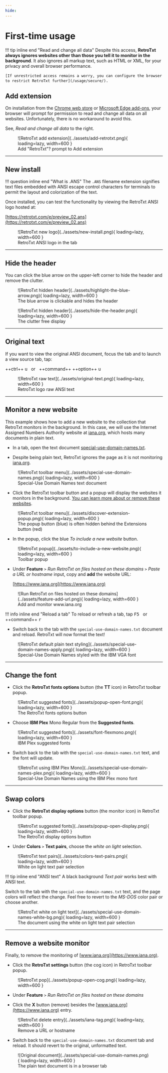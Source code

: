 ```yaml
---
hide:
---
```

# First-time usage

!!! tip inline end "Read and change all data"
    Despite this access, __RetroTxt always ignores websites other than those you tell it to monitor in the background__. It also ignores all markup text, such as HTML or XML, for your privacy and overall browser performance.

    [If unrestricted access remains a worry, you can configure the browser to restrict RetroTxt further](/usage/secure/).

## Add extension

On installation from the [Chrome web store](https://chrome.google.com/webstore/detail/retrotxt/gkjkgilckngllkopkogcaiojfajanahn) or [Microsoft Edge add-ons](https://microsoftedge.microsoft.com/addons/detail/retrotxt/hmgfnpgcofcpkgkadekmjdicaaeopkog), your browser will prompt for permission to read and change all data on all websites. Unfortunately, there is no workaround to avoid this.

See, _Read and change all data_ to the right.

<figure markdown>
  ![RetroTxt add extension](../assets/add-retrotxt.png){ loading=lazy, width=600 }
  <figcaption>Add "RetroTxt"? prompt to Add extension</figcaption>
</figure>

---

## New install

!!! question inline end "What is .ANS"
    The `.ANS` filename extension signifies text files embedded with ANSI escape control characters for terminals to permit the layout and colorization of the text.

Once installed, you can test the functionality by viewing the RetroTxt ANSI logo hosted at:

[https://retrotxt.com/e/preview_02.ans](https://retrotxt.com/e/preview_02.ans)

<figure markdown>
  ![RetroTxt new logo](../assets/new-install.png){ loading=lazy, width=600 }
  <figcaption>RetroTxt ANSI logo in the tab</figcaption>
</figure>

---

## Hide the header

You can click the blue arrow on the upper-left corner to hide the header and remove the clutter.

<figure markdown>
  ![RetroTxt hidden header](../assets/highlight-the-blue-arrow.png){ loading=lazy, width=600 }
  <figcaption>The blue arrow is clickable and hides the header</figcaption>
</figure>

<figure markdown>
  ![RetroTxt hidden header](../assets/hide-the-header.png){ loading=lazy, width=600 }
  <figcaption>The clutter free display</figcaption>
</figure>

---

## Original text

If you want to view the original ANSI document, focus the tab and to launch a view source tab, tap:

++ctrl++ <kbd>u</kbd> &nbsp; or &nbsp; ++command++ ++option++ <kbd>u</kbd>

<figure markdown>
  ![RetroTxt raw text](../assets/original-text.png){ loading=lazy, width=600 }
  <figcaption>RetroTxt logo raw ANSI text</figcaption>
</figure>

---

## Monitor a new website

This example shows how to add a new website to the collection that RetroTxt monitors in the background. In this case, we will use the Internet Assigned Numbers Authority website at [iana.org](https://www.iana.org), which hosts many documents in plain text.

- In a tab, open the text document [special-use-domain-names.txt](https://www.iana.org/assignments/special-use-domain-names/special-use-domain-names.txt).

- Despite being plain text, RetroTxt ignores the page as it is not monitoring [iana.org](https://www.iana.org).

<figure markdown>
  ![RetroTxt toolbar menu](../assets/special-use-domain-names.png){ loading=lazy, width=600 }
  <figcaption>Special-Use Domain Names text document</figcaption>
</figure>

- Click the RetroTxt toolbar button and a popup will display the websites it monitors in the background. [You can learn more about or remove these websites](/usage/secure/#remove-suggestions).

<figure markdown>
  ![RetroTxt toolbar menu](../assets/discover-extension-popup.png){ loading=lazy, width=600 }
  <figcaption>The popup button (blue) is often hidden behind the Extensions button (red)</figcaption>
</figure>

- In the popup, click the blue _To include a new website_ button.

<figure markdown>
  ![RetroTxt popup](../assets/to-include-a-new-website.png){ loading=lazy, width=600 }
  <figcaption>Toolbar popup</figcaption>
</figure>

- Under __Feature__ `>` _Run RetroTxt on files hosted on these domains_ `>` _Paste a URL or hostname_ input, copy and __add__ the website URL: <p>[https://www.iana.org](https://www.iana.org)</p>

<figure markdown>
  ![Run RetroTxt on files hosted on these domains](../assets/feature-add-url.png){ loading=lazy, width=600 }
  <figcaption>Add and monitor www.iana.org</figcaption>
</figure>

!!! info inline end "Reload a tab"
    To reload or refresh a tab, tap <kbd>F5</kbd> &nbsp; or &nbsp; ++command++ <kbd>r</kbd>

- Switch back to the tab with the `special-use-domain-names.txt` document and reload. RetroTxt will now format the text!

<figure markdown>
  ![RetroTxt default plain text styling](../assets/special-use-domain-names-apply.png){ loading=lazy, width=600 }
  <figcaption>Special-Use Domain Names styled with the IBM VGA font</figcaption>
</figure>

---

## Change the font

- Click the __RetroTxt fonts options__ button (the **TT** icon) in RetroTxt toolbar popup.

<figure markdown>
  ![RetroTxt suggested fonts](../assets/popup-open-font.png){ loading=lazy, width=600 }
  <figcaption>The RetroTxt fonts options button</figcaption>
</figure>

- Choose __IBM Plex__ Mono Regular from the __Suggested fonts__.

<figure markdown>
  ![RetroTxt suggested fonts](../assets/font-flexmono.png){ loading=lazy, width=600 }
  <figcaption>IBM Plex suggested fonts</figcaption>
</figure>

- Switch back to the tab with the `special-use-domain-names.txt` text, and the font will update.

<figure markdown>
  ![RetroTxt using IBM Plex Mono](../assets/special-use-domain-names-plex.png){ loading=lazy, width=600 }
  <figcaption>Special-Use Domain Names using the IBM Plex mono font</figcaption>
</figure>

---

## Swap colors

- Click the __RetroTxt display options__ button (the monitor icon) in RetroTxt toolbar popup.

<figure markdown>
  ![RetroTxt suggested fonts](../assets/popup-open-display.png){ loading=lazy, width=600 }
  <figcaption>The RetroTxt display options button</figcaption>
</figure>

- Under __Colors__ `>` __Text pairs__, choose the _white on light_ selection.

<figure markdown>
  ![RetroTxt text pairs](../assets/colors-text-pairs.png){ loading=lazy, width=600 }
  <figcaption>White on light text pair selection</figcaption>
</figure>

!!! tip inline end "ANSI text"
    A black background _Text pair_ works best with ANSI text.

Switch to the tab with the `special-use-domain-names.txt` text, and the page colors will reflect the change. Feel free to revert to the _MS-DOS_ color pair or choose another.

<figure markdown>
  ![RetroTxt white on light text](../assets/special-use-domain-names-white-bg.png){ loading=lazy, width=600 }
  <figcaption>The document using the white on light text pair selection</figcaption>
</figure>

---

## Remove a website monitor

Finally, to remove the monitoring of [www.iana.org](https://www.iana.org).

- Click the __RetroTxt settings__ button (the cog icon) in RetroTxt toolbar popup.

<figure markdown>
  ![RetroTxt pop](../assets/popup-open-cog.png){ loading=lazy, width=600 }
</figure>

- Under __Feature__ `>` _Run RetroTxt on files hosted on these domains_

- Click the __X__ button (remove) besides the [www.iana.org](https://www.iana.org) entry.

<figure markdown>
  ![RetroTxt delete entry](../assets/iana-tag.png){ loading=lazy, width=600 }
  <figcaption>Remove a URL or hostname</figcaption>
</figure>

- Switch back to the `special-use-domain-names.txt` document tab and reload. It should revert to the original, unformatted text.

<figure markdown>
  ![Original document](../assets/special-use-domain-names.png){ loading=lazy, width=600 }
  <figcaption>The plain text document is in a browser tab</figcaption>
</figure>
